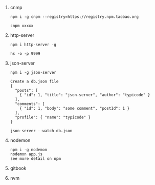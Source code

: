 1. cnmp

   ```
   npm i -g cnpm --registry=https://registry.npm.taobao.org
   
   cnpm xxxxx
   ```

2. http-server

   ```
   npm i http-server -g
   
   hs -o -p 9999
   ```

3. json-server

   ```
   npm i -g json-server
   
   Create a db.json file
   {
     "posts": [
       { "id": 1, "title": "json-server", "author": "typicode" }
     ],
     "comments": [
       { "id": 1, "body": "some comment", "postId": 1 }
     ],
     "profile": { "name": "typicode" }
   }
   
   json-server --watch db.json
   ```

4. nodemon

   ```
   npm i -g nodemon
   nodemon app.js
   see more detail on npm
   ```

5. gitbook

6. nvm


